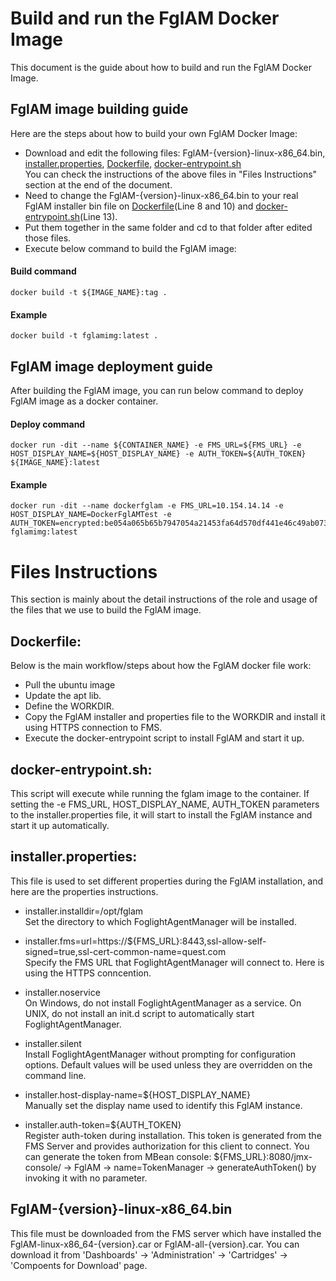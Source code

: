 # Build and run the FglAM Docker Image
This document is the guide about how to build and run the FglAM Docker Image.

## FglAM image building guide
Here are the steps about how to build your own FglAM Docker Image:
* Download and edit the following files: FglAM-{version}-linux-x86_64.bin, [installer.properties](https://github.com/Foglight/dockerimage/blob/master/FglAMDockerImage/installer.properties), [Dockerfile](https://github.com/Foglight/dockerimage/blob/master/FglAMDockerImage/Dockerfile), [docker-entrypoint.sh](https://github.com/Foglight/dockerimage/blob/master/FglAMDockerImage/docker-entrypoint.sh) \
You can check the instructions of the above files in "Files Instructions" section at the end of the document.
* Need to change the FglAM-{version}-linux-x86_64.bin to your real FglAM installer bin file on [Dockerfile](https://github.com/Foglight/dockerimage/blob/master/FglAMDockerImage/Dockerfile)(Line 8 and 10) and [docker-entrypoint.sh](https://github.com/Foglight/dockerimage/blob/master/FglAMDockerImage/docker-entrypoint.sh)(Line 13).
* Put them together in the same folder and cd to that folder after edited those files.
* Execute below command to build the FglAM image: 

#### Build command
```
docker build -t ${IMAGE_NAME}:tag .
```
#### Example
```
docker build -t fglamimg:latest .
```

## FglAM image deployment guide
After building the FglAM image, you can run below command to deploy FglAM image as a docker container.

#### Deploy command
```
docker run -dit --name ${CONTAINER_NAME} -e FMS_URL=${FMS_URL} -e HOST_DISPLAY_NAME=${HOST_DISPLAY_NAME} -e AUTH_TOKEN=${AUTH_TOKEN} ${IMAGE_NAME}:latest
```
#### Example 
```
docker run -dit --name dockerfglam -e FMS_URL=10.154.14.14 -e HOST_DISPLAY_NAME=DockerFglAMTest -e AUTH_TOKEN=encrypted:be054a065b65b7947054a21453fa64d570df441e46c49ab073039a48c893a392da5b289af8925d864d4e9831ba21fc3ad0383cae86be2b5fc3783a329bfdd1dc1a04c86c557b21596def6ceeffd97bfdb58afbed5dbf31bba6c3d62c31758ebcf0d8941b6a317b41b93f72c4d18c2919 fglamimg:latest
```


# Files Instructions
This section is mainly about the detail instructions of the role and usage of the files that we use to build the FglAM image.
## Dockerfile:
Below is the main workflow/steps about how the FglAM docker file work: 
- Pull the ubuntu image
- Update the apt lib. 
- Define the WORKDIR. 
- Copy the FglAM installer and properties file to the WORKDIR and install it using HTTPS connection to FMS. 
- Execute the docker-entrypoint script to install FglAM and start it up. 


## docker-entrypoint.sh:
This script will execute while running the fglam image to the container. If setting the -e FMS_URL, HOST_DISPLAY_NAME, AUTH_TOKEN parameters to the installer.properties file, it will start to install the FglAM instance and start it up automatically.  


## installer.properties:
This file is used to set different properties during the FglAM installation, and here are the properties instructions.
* installer.installdir=/opt/fglam \
Set the directory to which FoglightAgentManager will be installed. 

* installer.fms=url=https://${FMS_URL}:8443,ssl-allow-self-signed=true,ssl-cert-common-name=quest.com \
Specify the FMS URL that FoglightAgentManager will connect to. Here is using the HTTPS conncention. 

* installer.noservice \
On Windows, do not install FoglightAgentManager as a service. On UNIX, do not install an init.d script to automatically start FoglightAgentManager. 

* installer.silent \
Install FoglightAgentManager without prompting for configuration options. Default values will be used unless they are overridden on the command line. 

* installer.host-display-name=${HOST_DISPLAY_NAME} \
Manually set the display name used to identify this FglAM instance. 

* installer.auth-token=${AUTH_TOKEN} \
Register auth-token during installation. This token is generated from the FMS Server and provides authorization for this client to connect. You can generate the token from MBean console: ${FMS_URL}:8080/jmx-console/ -> FglAM -> name=TokenManager -> generateAuthToken() by invoking it with no parameter. 


## FglAM-{version}-linux-x86_64.bin
This file must be downloaded from the FMS server which have installed the FglAM-linux-x86_64-{version}.car or FglAM-all-{version}.car. You can download it from 'Dashboards' -> 'Administration' -> 'Cartridges' -> 'Compoents for Download' page.
